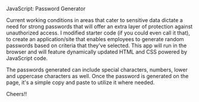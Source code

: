 JavaScript: Password Generator

Current working conditions in areas that cater to sensitive data dictate a need for strong passwords that will offer an extra layer of protection against unauthorized access. I modified starter code (if you could even call it that), to create an application/site that enables employees to generate random passwords based on criteria that they’ve selected. This app will run in the browser and will feature dynamically updated HTML and CSS powered by JavaScript code.

The passwords generated can include special characters, numbers, lower and uppercase characters as well. Once the password is generated on the page, it's a simple copy and paste to utilize it where needed.

Cheers!!
